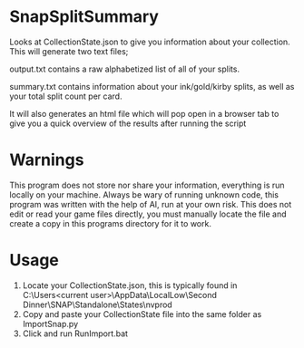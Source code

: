 # SnapSplitSummary
Looks at CollectionState.json to give you information about your collection. This will generate two text files;

output.txt contains a raw alphabetized list of all of your splits.

summary.txt contains information about your ink/gold/kirby splits, as well as your total split count per card.

It will also generates an html file which will pop open in a browser tab to give you a quick overview of the results after running the script
# Warnings
This program does not store nor share your information, everything is run locally on your machine. Always be wary of running unknown code, this program was written with the help of AI, run at your own risk. This does not edit or read your game files directly, you must manually locate the file and create a copy in this programs directory for it to work.  
# Usage
1. Locate your CollectionState.json, this is typically found in C:\Users\<current user>\AppData\LocalLow\Second Dinner\SNAP\Standalone\States\nvprod
2. Copy and paste your CollectionState file into the same folder as ImportSnap.py
3. Click and run RunImport.bat

